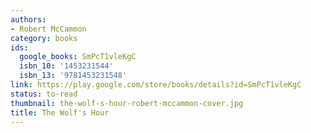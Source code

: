 ```yaml
---
authors:
- Robert McCammon
category: books
ids:
  google_books: SmPcT1vleKgC
  isbn_10: '1453231544'
  isbn_13: '9781453231548'
link: https://play.google.com/store/books/details?id=SmPcT1vleKgC
status: to-read
thumbnail: the-wolf-s-hour-robert-mccammon-cover.jpg
title: The Wolf's Hour
---
```

